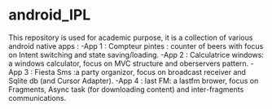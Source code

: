 # android_IPL
This repository is used for academic purpose, it is a collection of various android native apps : 
-App 1 : Compteur pintes : counter of beers with focus on Intent switching and state saving/loading.
-App 2 : Calculatrice windows: a windows calculator, focus on MVC structure and oberservers pattern.
-App 3 : Fiesta Sms :a party organizor, focus on broadcast receiver and Sqlite db (and Cursor Adapter).
-App 4 : last FM: a lastfm brower, focus on Fragments, Async task (for downloading content) and inter-fragments communications.
